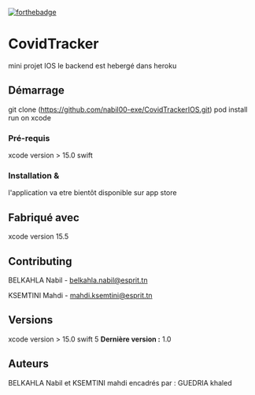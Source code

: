 [![forthebadge](http://forthebadge.com/images/badges/built-with-love.svg)](http://forthebadge.com)
# CovidTracker
 mini projet IOS
 le backend est hebergé dans heroku

## Démarrage

git clone (https://github.com/nabil00-exe/CovidTrackerIOS.git)
pod install
run on xcode
### Pré-requis

xcode version > 15.0
swift

### Installation &
l'application va etre bientôt disponible sur app store

## Fabriqué avec

xcode version 15.5

## Contributing

BELKAHLA Nabil - belkahla.nabil@esprit.tn

KSEMTINI Mahdi - mahdi.ksemtini@esprit.tn
## Versions
xcode version > 15.0
swift 5
**Dernière version :** 1.0

## Auteurs

BELKAHLA Nabil et KSEMTINI mahdi
encadrés par : GUEDRIA khaled


